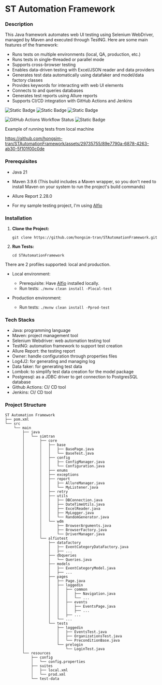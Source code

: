 # **ST Automation Framework**

### **Description**

This Java framework automates web UI testing using Selenium WebDriver, managed by Maven and executed through TestNG. Here are some main features of the framework:

* Runs tests on multiple environments (local, QA, production, etc.)
* Runs tests in single-threaded or parallel mode
* Supports cross-browser testing
* Enables data-driven testing with Excel/JSON reader and data providers
* Generates test data automatically using datafaker and model/data factory classes
* Provides keywords for interacting with web UI elements
* Connects to and queries databases
* Generates test reports using Allure reports
* Supports CI/CD integration with GitHub Actions and Jenkins

![Static Badge](https://img.shields.io/badge/Java-green)
![Static Badge](https://img.shields.io/badge/Maven-blue?style=flat)
![Static Badge](https://img.shields.io/badge/Selenium-purple?style=flat)

![GitHub Actions Workflow Status](https://img.shields.io/github/actions/workflow/status/hongsim-tran/STAutomationFramework/test-execution.yml)
![Static Badge](https://img.shields.io/badge/Test%20report%20-%20orange?style=flat&link=https%3A%2F%2Fgithub.com%2Fhongsim-tran%2FSTAutomationFramework%2Fdeployments%2Fgithub-pages)

Example of running tests from local machine


https://github.com/hongsim-tran/STAutomationFramework/assets/29735755/89e7790a-6878-4263-ab30-5f101f00c0de



### **Prerequisites**

* Java 21

* Maven 3.9.6 (This build includes a Maven wrapper, so you don't need to install Maven on your system to run the project's build commands)

* Allure Report 2.28.0

* For my sample testing project, I'm using [Alfio](https://github.com/alfio-event/alf.io)

### **Installation**

1. **Clone the Project:**

    `git clone https://github.com/hongsim-tran/STAutomationFramework.git`


2. **Run Tests:**


    `cd STAutomationFramework`

There are 2 profiles supported: local and production.
* Local environment:
  * Prerequisite: Have [Alfio](https://github.com/alfio-event/alf.io) installed locally. 
  * Run tests: `./mvnw clean install -Plocal-test`
  
  
* Production environment:
  * Run tests: `./mvnw clean install -Pprod-test`



### **Tech Stacks**

* Java: programming language
* Maven: project management tool
* Selenium Webdriver: web automation testing tool
* TestNG: automation framework to support test creation
* Allure Report: the testing report
* Owner: handle configuration through properties files
* Log4J2: for generating and managing log
* Data faker: for generating test data
* Lombok: to simplify test data creation for the model package 
* Postgresql: as a JDBC driver to get connection to PostgresSQL database
* Github Actions: CI/ CD tool
* Jenkins: CI/ CD tool



### **Project Structure**


````
ST Automation Framework
├── pom.xml
└── src
    └── main
        ├── java
        │   └── simtran
        │       ├── core
        │       │   ├── base
        │       │   │   ├── BasePage.java
        │       │   │   └── BaseTest.java
        │       │   ├── config
        │       │   │   ├── ConfigManager.java
        │       │   │   └── Configuration.java
        │       │   ├── enums
        │       │   ├── exceptions
        │       │   ├── report
        │       │   │   ├── AllureManager.java
        │       │   │   └── MyListener.java
        │       │   ├── retry
        │       │   ├── utils
        │       │   │   ├── DBConnection.java
        │       │   │   ├── DateTimeUtils.java
        │       │   │   ├── ExcelReader.java
        │       │   │   ├── MyLogger.java
        │       │   │   └── RandomGenerator.java
        │       │   └── wdm
        │       │       ├── BrowserArguments.java
        │       │       ├── BrowserFactory.java
        │       │       └── DriverManager.java
        │       └── alfiotest
        │           ├── datafactory
        │           │   ├── EventCategoryDataFactory.java
        │           │   ├── ...
        │           ├── dbqueries
        │           │   └── Queries.java
        │           ├── models
        │           │   ├── EventCategoryModel.java
        │           │   ├── ...
        │           ├── pages
        │           │   ├── Page.java
        │           │   ├── loggedin
        │           │   │   ├── common
        │           │   │   │   ├── Navigation.java
        │           │   │   │   └── ...
        │           │   │   ├── events
        │           │   │   │   ├── EventsPage.java
        │           │   │   │   ├── ...
        │           │   │   ├── ...
        │           │   └── ...
        │           └── tests
        │               ├── loggedin
        │               │   ├── EventsTest.java
        │               │   ├── OrganizationsTest.java
        │               │   └── PreconditionBase.java
        │               └── prelogin
        │                   └── LoginTest.java
        └── resources
            ├── config
            │   └── config.properties
            ├── suites
            │   ├── local.xml
            │   └── prod.xml
            └── test-data
````
